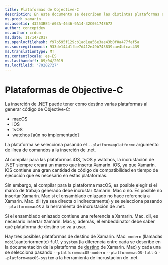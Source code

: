 ```yaml
---
title: Plataformas de Objective-C
description: En este documento se describen las distintas plataformas a las que la incrustación .NET puede dirigirse al trabajar con código de Objective-C. Se describen macOS, iOS, tvOS y watchos.
ms.prod: xamarin
ms.assetid: 43253BE4-A03A-4646-9A14-32C05174E672
author: conceptdev
ms.author: crdun
ms.date: 11/14/2017
ms.openlocfilehash: f97b595f129cb1ad1ea56e3ae43b0f0a477fef5a
ms.sourcegitcommit: 933de144d1fbe7d412e49b743839cae4bfcac439
ms.translationtype: MT
ms.contentlocale: es-ES
ms.lasthandoff: 09/04/2019
ms.locfileid: "70282727"
---
```

# <a name="objective-c-platforms"></a>Plataformas de Objective-C

La inserción de .NET puede tener como destino varias plataformas al generar código de Objective-C:

* macOS
* iOS
* tvOS
* watchos [aún no implementado]

La plataforma se selecciona pasando el `--platform=<platform>` argumento de línea de comandos a la inserción de .net.

Al compilar para las plataformas iOS, tvOS y watchos, la incrustación de .NET siempre creará un marco que inserta Xamarin. iOS, ya que Xamarin. iOS contiene una gran cantidad de código de compatibilidad en tiempo de ejecución que es necesario en estas plataformas.

Sin embargo, al compilar para la plataforma macOS, es posible elegir si el marco de trabajo generado debe incrustar Xamarin. Mac o no. Es posible no insertar Xamarin. Mac si el ensamblado enlazado no hace referencia a Xamarin. Mac. dll (ya sea directa o indirectamente) y se selecciona pasando `--platform=macOS` a la herramienta de incrustación de .net.

Si el ensamblado enlazado contiene una referencia a Xamarin. Mac. dll, es necesario insertar Xamarin. Mac y, además, el embeddinator debe saber qué plataforma de destino se va a usar.

Hay tres posibles plataformas de destino de Xamarin. Mac: `modern` (llamadas `mobile`anteriormente) `full` y `system` (la diferencia entre cada se describe en la documentación de la plataforma de [destino][1] de Xamarin. Mac) y cada una se selecciona pasando `--platform=macOS-modern` `--platform=macOS-full` o `--platform=macOS-system` a la herramienta de incrustación de .net.

[1]: ~/mac/platform/target-framework.md
